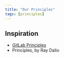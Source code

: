 ```yaml
---
title: "Our Principles"
tags: [principles]
---
```


## Inspiration 
- [GitLab Principles](https://about.gitlab.com/handbook/product/product-principles/)
- Principles, by Ray Dalio